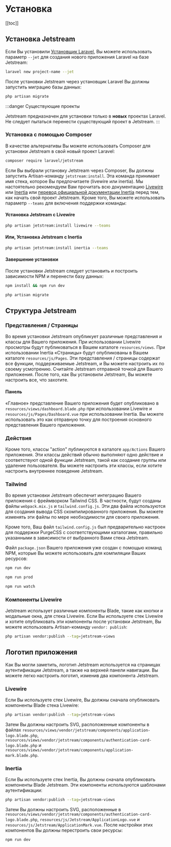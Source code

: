 # Установка

[[toc]]

## Установка Jetstream

Если Вы установили [Установщик Laravel](https://laravel.com/docs/installation#installing-laravel), Вы можете использовать параметр `--jet` для создания нового приложения Laravel на базе Jetstream:

```bash
laravel new project-name --jet
```

После установки Jetstream через установщик Laravel Вы должны запустить миграцию базы данных:

```bash
php artisan migrate
```

:::danger Существующие проекты

Jetstream предназначен для установки только в **новых** проектах Laravel. Не следует пытаться перенести существующий проект в Jetstream.
:::

### Установка с помощью Composer

В качестве альтернативы Вы можете использовать Composer для установки Jetstream в свой новый проект Laravel:

```bash
composer require laravel/jetstream
```

Если Вы выбрали установку Jetstream через Composer, Вы должны запустить Artisan-команду `jetstream:install`. Эта команда принимает имя стека, которое Вы предпочитаете (livewire или inertia). Мы настоятельно рекомендуем Вам прочитать всю документацию [Livewire](https://laravel-livewire.com) или [Inertia](https://inertiajs.com) или [перевод официальной документации Inertia](https://inertiajs.ru) перед тем, как начать свой проект Jetstream. Кроме того, Вы можете использовать параметр `--teams` для включения поддержки команды:

#### Установка Jetstream с Livewire

```bash
php artisan jetstream:install livewire --teams
```

#### Или, Установка Jetstream с Inertia

```bash
php artisan jetstream:install inertia --teams
```

#### Завершение установки

После установки Jetstream следует установить и построить зависимости NPM и перенести базу данных:

```bash
npm install && npm run dev

php artisan migrate
```

## Структура Jetstream

### Представления / Страницы

Во время установки Jetstream опубликует различные представления и классы для Вашего приложения. При использовании Livewire просмотры будут публиковаться в Вашем каталоге `resources/views`. При использовании Inertia «Страницы» будут опубликованы в Вашем каталоге `resources/js/Pages`. Эти представления / страницы содержат все функции, поддерживаемые Jetstream, и Вы можете настроить их по своему усмотрению. Считайте Jetstream отправной точкой для Вашего приложения. После того, как Вы установили Jetstream, Вы можете настроить все, что захотите.

#### Панель

«Главное» представление Вашего приложения будет опубликовано в `resources/views/dashboard.blade.php` при использовании Livewire и `resources/js/Pages/Dashboard.vue` при использовании Inertia. Вы можете использовать это как отправную точку для построения основного представления Вашего приложения.

### Действия

Кроме того, классы "action" публикуются в каталоге `app/Actions` Вашего приложения. Эти классы действий обычно выполняют одно действие и соответствуют одной функции Jetstream, такой как создание группы или удаление пользователя. Вы можете настроить эти классы, если хотите настроить внутреннее поведение Jetstream.

### Tailwind

Во время установки Jetstream обеспечит интеграцию Вашего приложения с фреймворком Tailwind CSS. В частности, будут созданы файлы `webpack.mix.js` и `tailwind.config.js`. Эти два файла используются для создания вывода CSS скомпилированного приложения. Вы можете изменять эти файлы по мере необходимости для своего приложения.

Кроме того, Ваш файл `tailwind.config.js` был предварительно настроен для поддержки PurgeCSS с соответствующими каталогами, правильно указанными в зависимости от выбранного Вами стека Jetstream.

Файл `package.json` Вашего приложения уже создан с помощью команд NPM, которые Вы можете использовать для компиляции Ваших ресурсов:

```bash
npm run dev

npm run prod

npm run watch
```

### Компоненты Livewire

Jetstream использует различные компоненты Blade, такие как кнопки и модальные окна, для стека Livewire. Если Вы используете стек Livewire и хотите опубликовать эти компоненты после установки Jetstream, Вы можете использовать Artisan-команду `vendor: publish`:

```bash
php artisan vendor:publish --tag=jetstream-views
```

## Логотип приложения

Как Вы могли заметить, логотип Jetstream используется на страницах аутентификации Jetstream, а также на верхней панели навигации. Вы можете легко настроить логотип, изменив два компонента Jetstream.

### Livewire

Если Вы используете стек Livewire, Вы должны сначала опубликовать компоненты Blade стека Livewire:

```bash
php artisan vendor:publish --tag=jetstream-views
```

Затем Вы должны настроить SVG, расположенные компоненты в файлах `resources/views/vendor/jetstream/components/application-logo.blade.php`, `resources/views/vendor/jetstream/components/authentication-card-logo.blade.php` и `resources/views/vendor/jetstream/components/application-mark.blade.php`.

### Inertia

Если Вы используете стек Inertia, Вы должны сначала опубликовать компоненты Blade Jetstream. Эти компоненты используются шаблонами аутентификации:

```bash
php artisan vendor:publish --tag=jetstream-views
```

Затем Вы должны настроить SVG, расположенные в `resources/views/vendor/jetstream/components/authentication-card-logo.blade.php`, `resources/js/Jetstream/ApplicationLogo.vue` и `resources/js/Jetstream/ApplicationMark.vue`. После настройки этих компонентов Вы должны перестроить свои ресурсы:

```bash
npm run dev
```
